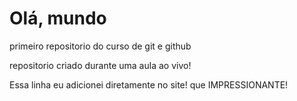 # Olá, mundo
 primeiro repositorio do curso de git  e github

repositorio criado durante uma aula ao vivo!

Essa linha eu adicionei diretamente no site! que IMPRESSIONANTE!
